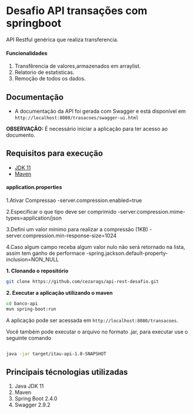 # Desafio API transações com springboot

API Restful genérica que realiza transferencia.

#### Funcionalidades
1. Transfêrencia de valores,armazenados em arraylist.
2. Relatorio de estatisticas.
3. Remoção de todos os dados.


## Documentação
- A documentação da API foi gerada com Swagger e está disponível em `http://localhost:8080/trasacoes/swagger-ui.html`

**OBSERVAÇÃO:** É necessário iniciar a aplicação para ter acesso ao documento.

## Requisitos para execução
 - [JDK 11](https://www.oracle.com/technetwork/java/javase/downloads/jdk11-downloads-5066655.html)
 - [Maven ](https://maven.apache.org)
 


#### application.properties
1.Ativar Compressao
-server.compression.enabled=true

2.Especificar o que tipo deve ser comprimido 
-server.compression.mime-types=application/json

3.Defini um valor mínimo para realizar a compressão (1KB)
-server.compression.min-response-size=1024

4.Caso algum campo receba algum valor nulo não será retornado na lista, assim tem ganho de performace
-spring.jackson.default-property-inclusion=NON_NULL



**1. Clonando o repositório** 

```bash
git clone https://github.com/cezarags/api-rest-desafio.git
```

**2. Executar a aplicação utilizando o maven**

```bash
cd banco-api
mvn spring-boot:run
```

A aplicação pode ser acessada em `http://localhost:8080/transacoes`.

Você também pode executar o arquivo no formato .jar, para executar use o seguinte comando

```bash

java -jar target/itau-api-1.0-SNAPSHOT
```



## Principais técnologias utilizadas
1. Java JDK 11
2. Maven 
3. Spring Boot 2.4.0
6. Swagger 2.9.2

